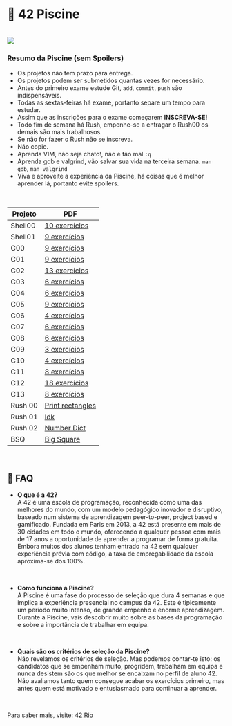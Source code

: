 # 🌊 42 Piscine
<br>

<img src="https://media.tenor.com/-AthP9Qr6QgAAAAM/toddler-dive-child.gif">

<br>

### **Resumo da Piscine (sem Spoilers)** <br/>
- Os projetos não tem prazo para entrega. <br/>
- Os projetos podem ser submetidos quantas vezes for necessário.
- Antes do primeiro exame estude Git, `add`, `commit`, `push` são indispensáveis.
- Todas as sextas-feiras há exame, portanto separe um tempo para estudar.
- Assim que as inscrições para o exame começarem **INSCREVA-SE!**
- Todo fim de semana há Rush, empenhe-se a entragar o Rush00 os demais são mais trabalhosos.
- Se não for fazer o Rush não se inscreva.
- Não copie.
- Aprenda VIM, não seja chato!, não é tão mal `:q`
- Aprenda gdb e valgrind, vão salvar sua vida na terceira semana. `man gdb`, `man valgrind`
- Viva e aproveite a experiência da Piscine, há coisas que é melhor aprender lá, portanto evite spoilers.

<br>

| Projeto        	| PDF                                                                                         |
|----------------	|--------------------------------------------------------------------------------------------	|
| Shell00         	| [10 exercícios](https://github.com/Cellygomesz/piscina42Rio/tree/main/pdfs) |
| Shell01         	| [9 exercícios](https://github.com/Cellygomesz/piscina42Rio/tree/main/pdfs) |
| C00         	| [9 exercícios](https://github.com/Cellygomesz/piscina42Rio/tree/main/pdfs)           	 |
| C01         	| [9 exercícios](https://github.com/Cellygomesz/piscina42Rio/tree/main/pdfs)          	|
| C02         	| [13 exercícios](https://github.com/Cellygomesz/piscina42Rio/tree/main/pdfs)          	| 
| C03         	| [6 exercícios](https://github.com/Cellygomesz/piscina42Rio/tree/main/pdfs)          	|
| C04         	| [6 exercícios](https://github.com/Cellygomesz/piscina42Rio/tree/main/pdfs)           	|
| C05         	| [9 exercícios](https://github.com/Cellygomesz/piscina42Rio/tree/main/pdfs)           	|
| C06         	| [4 exercícios](https://github.com/Cellygomesz/piscina42Rio/tree/main/pdfs)           	|
| C07         	| [6 exercícios](https://github.com/Cellygomesz/piscina42Rio/tree/main/pdfs)            |
| C08         	| [6 exercícios](https://github.com/Cellygomesz/piscina42Rio/tree/main/pdfs)          	| 
| C09         	| [3 exercícios](https://github.com/Cellygomesz/piscina42Rio/tree/main/pdfs)          	|
| C10         	| [4 exercícios](https://github.com/Cellygomesz/piscina42Rio/tree/main/pdfs)           	|
| C11         	| [8 exercícios](https://github.com/Cellygomesz/piscina42Rio/tree/main/pdfs)          	|
| C12         	| [18 exercícios](https://github.com/Cellygomesz/piscina42Rio/tree/main/pdfs)          	|
| C13         	| [8 exercícios](https://github.com/Cellygomesz/piscina42Rio/tree/main/pdfs)          	|
| Rush 00        	| [Print rectangles](https://github.com/Cellygomesz/piscina42Rio/tree/main/pdfs) 	|
| Rush 01        	| [Idk](https://github.com/Cellygomesz/piscina42Rio/tree/main/pdfs)    	|
| Rush 02        	| [Number Dict](https://github.com/Cellygomesz/piscina42Rio/tree/main/pdfs) 	|
| BSQ            	| [Big Square](https://github.com/Cellygomesz/piscina42Rio/tree/main/pdfs)                     	|

<br>

## 📎 FAQ

- **O que é a 42?**<br>A 42 é uma escola de programação, reconhecida como uma das melhores do mundo, com um modelo pedagógico inovador e disruptivo, baseado num sistema de aprendizagem peer-to-peer, project based e gamificado. Fundada em Paris em 2013, a 42 está presente em mais de 30 cidades em todo o mundo, oferecendo a qualquer pessoa com mais de 17 anos a oportunidade de aprender a programar de forma gratuita. Embora muitos dos alunos tenham entrado na 42 sem qualquer experiência prévia com código, a taxa de empregabilidade da escola aproxima-se dos 100%.
<br>

- **Como funciona a Piscine?**<br>A Piscine é uma fase do processo de seleção que dura 4 semanas e que implica a experiência presencial no campus da 42. Este é tipicamente um período muito intenso, de grande empenho e enorme aprendizagem. Durante a Piscine, vais descobrir muito sobre as bases da programação e sobre a importância de trabalhar em equipa.
<br>

- **Quais são os critérios de seleção da Piscine?**<br>Não revelamos os critérios de seleção. Mas podemos contar-te isto: os candidatos que se empenham muito, progridem, trabalham em equipa e nunca desistem são os que melhor se encaixam no perfil de aluno 42. Não avaliamos tanto quem consegue acabar os exercícios primeiro, mas antes quem está motivado e entusiasmado para continuar a aprender.
<br>


Para saber mais, visite: [42 Rio](https://42.rio/)
  
